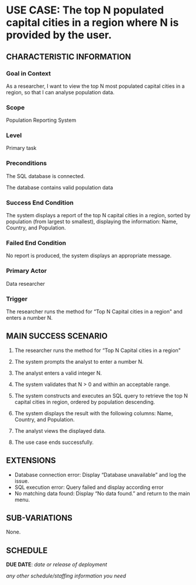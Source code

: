 # USE CASE: The top N populated capital cities in a region where N is provided by the user.

## CHARACTERISTIC INFORMATION

### Goal in Context


As a researcher, I want to view the top N most populated capital cities in a region, so that I can analyse population data.


### Scope

Population Reporting System

### Level

Primary task

### Preconditions

The SQL database is connected.

The database contains valid population data

### Success End Condition

The system displays a report of the top N capital cities in a region, sorted by population (from largest to smallest), displaying the information: Name, Country, and Population.

### Failed End Condition

No report is produced, the system displays an appropriate message.

### Primary Actor

Data researcher

### Trigger

The researcher runs the method for “Top N Capital cities in a region" and enters a number N.

## MAIN SUCCESS SCENARIO

1.	The researcher runs the method for “Top N Capital cities in a region"

2.	The system prompts the analyst to enter a number N.

3.	The analyst enters a valid integer N.

4.	The system validates that N > 0 and within an acceptable range.

5.	The system constructs and executes an SQL query to retrieve the top N capital cities in region, ordered by population descending.

6.	The system displays the result with the following columns: Name, Country, and Population.

7.	The analyst views the displayed data.

8.	The use case ends successfully.

## EXTENSIONS

- Database connection error: Display “Database unavailable” and log the issue.
- SQL execution error: Query failed and display according error
- No matching data found: Display “No data found.” and return to the main menu.

## SUB-VARIATIONS

None.

## SCHEDULE

**DUE DATE**: *date or release of deployment*

*any other schedule/staffing information you need*